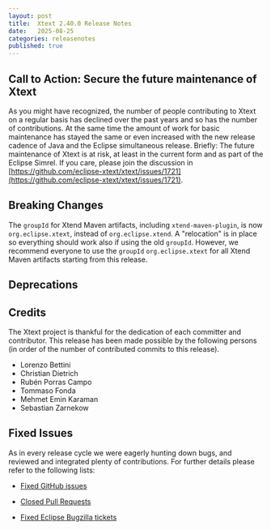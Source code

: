 ```yaml
---
layout: post
title:  Xtext 2.40.0 Release Notes
date:   2025-08-25
categories: releasenotes
published: true
---
```


## Call to Action: Secure the future maintenance of Xtext

As you might have recognized, the number of people contributing to Xtext on a regular basis has declined over the past years and so has the number of contributions. At the same time the amount of work for basic maintenance has stayed the same or even increased with the new release cadence of Java and the Eclipse simultaneous release. Briefly: The future maintenance of Xtext is at risk, at least in the current form and as part of the Eclipse Simrel. If you care, please join the discussion in [https://github.com/eclipse-xtext/xtext/issues/1721](https://github.com/eclipse-xtext/xtext/issues/1721).

## Breaking Changes

The `groupId` for Xtend Maven artifacts, including `xtend-maven-plugin`, is now `org.eclipse.xtext`, instead of `org.eclipse.xtend`.
A "relocation" is in place so everything should work also if using the old `groupId`.
However, we recommend everyone to use the `groupId` `org.eclipse.xtext` for all Xtend Maven artifacts starting from this release.

## Deprecations

## Credits

The Xtext project is thankful for the dedication of each committer and contributor. This release has been made possible by the following persons (in order of the number of contributed commits to this release).

- Lorenzo Bettini
- Christian Dietrich
- Rubén Porras Campo
- Tommaso Fonda
- Mehmet Emin Karaman
- Sebastian Zarnekow

## Fixed Issues

As in every release cycle we were eagerly hunting down bugs, and reviewed and integrated plenty of contributions. For further details please refer to the following lists:

* [Fixed GitHub issues](https://github.com/search?utf8=%E2%9C%93&q=is%3Aissue+milestone%3ARelease_2.40+is%3Aclosed+repo%3Aeclipse-xtext%2Fxtext&type=issues&ref=searchresults)

* [Closed Pull Requests](https://github.com/search?utf8=%E2%9C%93&q=is%3Apr+milestone%3ARelease_2.40+is%3Aclosed+repo%3Aeclipse-xtext%2Fxtext&type=pullrequests&ref=searchresults)

* [Fixed Eclipse Bugzilla tickets](https://bugs.eclipse.org/bugs/buglist.cgi?bug_status=RESOLVED&bug_status=VERIFIED&bug_status=CLOSED&classification=Modeling&classification=Tools&columnlist=product%2Ccomponent%2Cassigned_to%2Cbug_status%2Cresolution%2Cshort_desc%2Cchangeddate%2Ckeywords&f0=OP&f1=OP&f3=CP&f4=CP&known_name=Xtext%202.40&list_id=16618269&product=TMF&product=Xtend&query_based_on=Xtext%202.40&query_format=advanced&status_whiteboard=v2.40&status_whiteboard_type=allwordssubstr)
